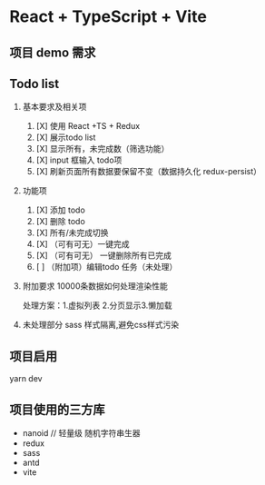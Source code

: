 # React + TypeScript + Vite

## 项目 demo 需求

## Todo list

1. 基本要求及相关项

   1. [X]  使用 React +TS + Redux
   2. [X]  展示todo list
   3. [X]  显示所有，未完成数（筛选功能）
   4. [X]  input 框输入 todo项
   5. [X]  刷新页面所有数据要保留不变（数据持久化 redux-persist）
2. 功能项

   1. [X]  添加 todo
   2. [X]  删除 todo
   3. [X]  所有/未完成切换
   4. [X]  （可有可无）一键完成
   5. [X]  （可有可无） 一键删除所有已完成
   6. [ ]  （附加项）编辑todo 任务（未处理）
3. 附加要求 10000条数据如何处理渲染性能

   处理方案：1.虚拟列表 2.分页显示3.懒加载
4. 未处理部分
     sass 样式隔离,避免css样式污染

## 项目启用

yarn dev

## 项目使用的三方库

* nanoid // 轻量级 随机字符串生器
* redux
* sass
* antd
* vite
